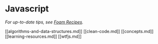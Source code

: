 # Javascript

_For up-to-date tips, see [Foam Recipes](https://foambubble.github.io/foam/recipes)._

[[algorithms-and-data-structures.md]]
[[clean-code.md]]
[[concepts.md]]
[[learning-resources.md]]
[[wtfjs.md]]


